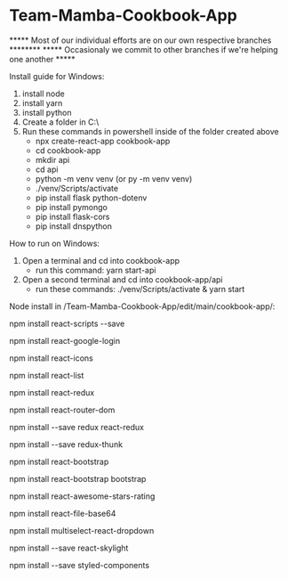 # Team-Mamba-Cookbook-App


***** Most of our individual efforts are on our own respective branches ********
***** Occasionaly we commit to other branches if we're helping one another *****


Install guide for Windows:
  1. install node
  2. install yarn
  3. install python
  4. Create a folder in C:\
  5. Run these commands in powershell inside of the folder created above
      - npx create-react-app cookbook-app
      - cd cookbook-app
      - mkdir api
      - cd api
      - python -m venv venv (or py -m venv venv)
      - ./venv/Scripts/activate
      - pip install flask python-dotenv
      - pip install pymongo
      - pip install flask-cors
      - pip install dnspython

How to run on Windows:
  1. Open a terminal and cd into cookbook-app
      - run this command: yarn start-api
  2. Open a second terminal and cd into cookbook-app/api
      - run these commands: ./venv/Scripts/activate & yarn start

Node install in /Team-Mamba-Cookbook-App/edit/main/cookbook-app/:

npm install react-scripts --save


npm install react-google-login


npm install react-icons


npm install react-list


npm install react-redux


npm install react-router-dom


npm install --save redux react-redux


npm install --save redux-thunk


npm install react-bootstrap


npm install react-bootstrap bootstrap


npm install react-awesome-stars-rating

npm install react-file-base64

npm install multiselect-react-dropdown

npm install --save react-skylight

npm install --save styled-components
